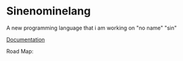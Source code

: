 # Sinenominelang
A new programming language that i am working on "no name" "sin"

[Documentation](https://giovanny-marchena.github.io/sinenominelang/)

Road Map:
